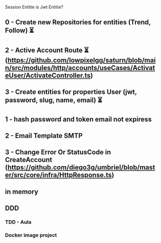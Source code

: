 Session Entitie is Jwt Entitie?

## 0 - Create new Repositories for entities (Trend, Follow) ⏳
## 2 - Active Account Route ⏳ (https://github.com/lowpixelgg/saturn/blob/main/src/modules/http/accounts/useCases/ActivateUser/ActivateController.ts)
## 3 - Create entities for properties User (jwt, password, slug, name, email) ⏳


## 1 - hash password and token email not expiress
## 2 - Email Template SMTP 
## 3 - Change Error Or StatusCode in CreateAccount (https://github.com/diego3g/umbriel/blob/master/src/core/infra/HttpResponse.ts)

## in memory
## DDD
### TDD - Aula
### Docker image project